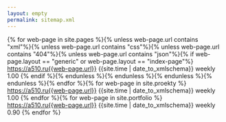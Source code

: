 ```yaml
---
layout: empty
permalink: sitemap.xml
---
```

<?xml version="1.0" encoding="UTF-8"?>
<urlset
      xmlns="http://www.sitemaps.org/schemas/sitemap/0.9"
      xmlns:xsi="http://www.w3.org/2001/XMLSchema-instance"
      xsi:schemaLocation="http://www.sitemaps.org/schemas/sitemap/0.9
            http://www.sitemaps.org/schemas/sitemap/0.9/sitemap.xsd">
{% for web-page in site.pages %}{% unless web-page.url contains "xml"%}{% unless web-page.url contains "css"%}{% unless web-page.url contains "404"%}{% unless web-page.url contains "json"%}{% if web-page.layout == "generic" or web-page.layout == "index-page"%}
<url>
  <loc>https://a510.ru{{web-page.url}}</loc>
  <lastmod>{{site.time | date_to_xmlschema}}</lastmod>
  <changefreq>weekly</changefreq>
  <priority>1.00</priority>
</url>
{% endif %}{% endunless %}{% endunless %}{% endunless %}{% endunless %}{% endfor %}{% for web-page in site.proekty %}
<url>
  <loc>https://a510.ru{{web-page.url}}</loc>
  <lastmod>{{site.time | date_to_xmlschema}}</lastmod>
  <changefreq>weekly</changefreq>
  <priority>1.00</priority>
</url>
{% endfor %}{% for web-page in site.portfolio %}
<url>
  <loc>https://a510.ru{{web-page.url}}</loc>
  <lastmod>{{site.time | date_to_xmlschema}}</lastmod>
  <changefreq>weekly</changefreq>
  <priority>0.90</priority>
</url>
{% endfor %}</urlset>
